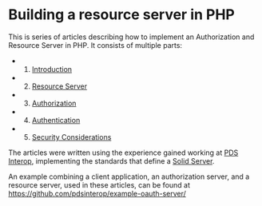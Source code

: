 # Building a resource server in PHP

This is series of articles describing how to implement an Authorization and 
Resource Server in PHP. It consists of multiple parts:

- 1. [Introduction](./01.introduction.md)
- 2. [Resource Server](./02.resource-server.md)
- 3. [Authorization](./03.authorization.md)
- 4. [Authentication](./04.authentication.md)
- 5. [Security Considerations](./05.security-considerations.md)

The articles were written using the experience gained working at [PDS Interop](https://pdsinterop.org),
implementing the standards that define a [Solid Server](https://solidproject.org/).

An example combining a client application, an authorization server, and a 
resource server, used in these articles, can be found at https://github.com/pdsinterop/example-oauth-server/
